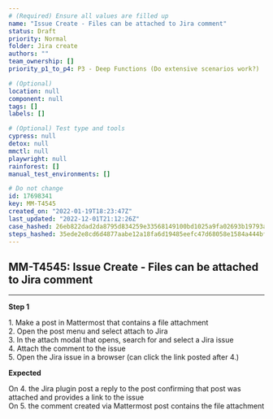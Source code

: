 ```yaml
---
# (Required) Ensure all values are filled up
name: "Issue Create - Files can be attached to Jira comment"
status: Draft
priority: Normal
folder: Jira create
authors: ""
team_ownership: []
priority_p1_to_p4: P3 - Deep Functions (Do extensive scenarios work?)

# (Optional)
location: null
component: null
tags: []
labels: []

# (Optional) Test type and tools
cypress: null
detox: null
mmctl: null
playwright: null
rainforest: []
manual_test_environments: []

# Do not change
id: 17698341
key: MM-T4545
created_on: "2022-01-19T18:23:47Z"
last_updated: "2022-12-01T21:12:26Z"
case_hashed: 26eb822dad2da8795d834259e33568149100bd1025a9fa02693b19793ab6375e361bbe0f233626f4ae8444af07497f61
steps_hashed: 35ede2e8cd6d4877aabe12a18fa6d19485eefc47d68058e1584a444bf460f3cb02ebdb80aef526678295ca069d6c4836
---
```


<!-- (Auto-generated) Based on frontmatter's "key" and "name" -->

## MM-T4545: Issue Create - Files can be attached to Jira comment

---

**Step 1**

1\. Make a post in Mattermost that contains a file attachment\
2\. Open the post menu and select attach to Jira\
3\. In the attach modal that opens, search for and select a Jira issue\
4\. Attach the comment to the issue\
5\. Open the Jira issue in a browser (can click the link posted after 4.)

**Expected**

On 4. the Jira plugin post a reply to the post confirming that post was attached and provides a link to the issue\
On 5. the comment created via Mattermost post contains the file attachment

